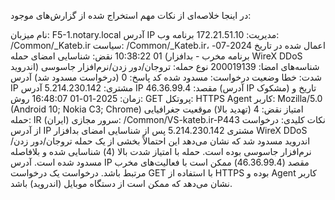 در اینجا خلاصه‌ای از نکات مهم استخراج شده از گزارش‌های موجود:

نام میزبان: F5-1.notary.local
آدرس IP مدیریت: 172.21.51.10
برنامه وب: /Common/_Kateb.ir
سیاست: /Common/_Kateb.ir، اعمال شده در تاریخ 2024-07-01 10:38:22
نقض: شناسایی امضای حمله (برنامه مخرب - بدافزار WireX DDoS اندروید)
شناسه‌های امضا: 200019139
نوع حمله: تروجان/دور زدن/نرم‌افزار جاسوسی
شدت: خطا
وضعیت درخواست: مسدود شده
کد پاسخ: 0 (درخواست مسدود شد)
آدرس IP مشتری: 5.214.230.142
آدرس IP مقصد: 46.36.99.4 (آدرس IP مشکوک)
تاریخ و زمان: 2025-01-01 16:48:07
روش: GET
پروتکل: HTTPS
Agent کاربر: Mozilla/5.0 (Android 10; Nokia C3; Chrome)
امتیاز نقض: 4 (تهدید بالا)
موقعیت جغرافیایی حمله: IR (ایران)
سرور مجازی: /Common/VS-kateb.ir-P443
نکات کلیدی:
درخواست از آدرس IP مشتری 5.214.230.142 پس از شناسایی امضای بدافزار WireX DDoS اندروید مسدود شد که نشان می‌دهد این احتمالاً بخشی از یک حمله تروجان/دور زدن/نرم‌افزار جاسوسی بوده است.
حمله با امتیاز شدت بالا (4) شناسایی شده و بلافاصله مسدود شده است.
آدرس IP مقصد (46.36.99.4) ممکن است با فعالیت‌های مخرب مرتبط باشد.
درخواست یک درخواست GET با استفاده از HTTPS بوده و Agent کاربر نشان می‌دهد که ممکن است از دستگاه موبایل (اندروید) باشد.
